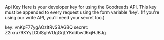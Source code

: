 Api Key
Here is your developer key for using the Goodreads API.
This key must be appended to every request using the form variable 'key'. (If you're using our write API, you'll need your secret too.)

key: vnKpF77ygAOzItRvSBAGBQ
secret: Z2ixru79XYyLCbISghVUgGrjLYKddbwtl6xjHJBJg
